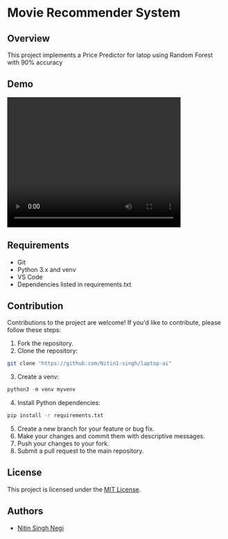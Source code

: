 # Movie Recommender System


## Overview
This project implements a Price Predictor for latop  using Random Forest with 90% accuracy 

## Demo
<video src="https://github.com/Nitin1-singh/movie-ai/assets/148739561/c653ed6b-3370-49f2-a16b-ae2da7c4cbc4" width="400px" height="300px" controls>
</video>

<!-- ## Features
- Scalable recommendation model trained on a large dataset of movies and user ratings.
- Real-time recommendation engine for generating personalized recommendations based on user interactions.
- Integration with streaming data processing frameworks for handling real-time user interactions.
- Support for model evaluation using offline metrics and online A/B testing.
- Continuous learning and adaptation based on user feedback. -->

## Requirements
- Git
- Python 3.x and venv
- VS Code 
- Dependencies listed in requirements.txt



## Contribution
Contributions to the project are welcome! If you'd like to contribute, please follow these steps:
1. Fork the repository.
2. Clone the repository:
  ```sh
  git clone "https://github.com/Nitin1-singh/laptop-ai"
  ```
3. Create a venv:
  ```python
  python3 -m venv myvenv
  ```
4. Install Python dependencies:
  ```sh
  pip install -r requirements.txt
  ```
5. Create a new branch for your feature or bug fix.
6. Make your changes and commit them with descriptive messages.
7. Push your changes to your fork.
8. Submit a pull request to the main repository.

## License
This project is licensed under the [MIT License](LICENSE).

## Authors
- [Nitin Singh Negi](https://github.com/Nitin1-singh)


